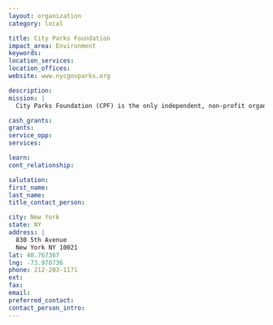 ```yaml
---
layout: organization
category: local

title: City Parks Foundation
impact_area: Environment
keywords: 
location_services: 
location_offices: 
website: www.nycgovparks.org

description: 
mission: |
  City Parks Foundation (CPF) is the only independent, non-profit organization to offer park programs throughout the five boroughs of New York City. CPF works in over 700 parks citywide, presenting a broad range of free arts, sports and education programs and helping citizens to support their parks on a local level. Our programs and community-building initiatives reach more than 600,000 New Yorkers each year, contributing to the revitalization of neighborhoods throughout New York City. 

cash_grants: 
grants: 
service_opp: 
services: 

learn: 
cont_relationship: 

salutation: 
first_name: 
last_name: 
title_contact_person: 

city: New York
state: NY
address: |
  830 5th Avenue    
  New York NY 10021
lat: 40.767367
lng: -73.970736
phone: 212-203-1171
ext: 
fax: 
email: 
preferred_contact: 
contact_person_intro: 
---
```

